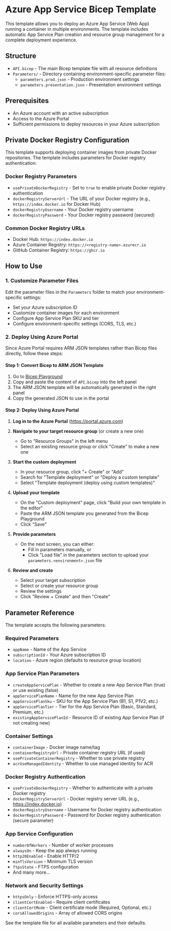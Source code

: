 # Azure App Service Bicep Template

This template allows you to deploy an Azure App Service (Web App) running a container in multiple environments. The template includes automatic App Service Plan creation and resource group management for a complete deployment experience.

## Structure

- `API.bicep` - The main Bicep template file with all resource definitions
- `Parameters/` - Directory containing environment-specific parameter files:
  - `parameters.prod.json` - Production environment settings
  - `parameters.presentation.json` - Presentation environment settings

## Prerequisites

- An Azure account with an active subscription
- Access to the Azure Portal
- Sufficient permissions to deploy resources in your Azure subscription

## Private Docker Registry Configuration

This template supports deploying container images from private Docker repositories. The template includes parameters for Docker registry authentication:

### Docker Registry Parameters

- `usePrivateDockerRegistry` - Set to `true` to enable private Docker registry authentication
- `dockerRegistryServerUrl` - The URL of your Docker registry (e.g., `https://index.docker.io` for Docker Hub)
- `dockerRegistryUsername` - Your Docker registry username
- `dockerRegistryPassword` - Your Docker registry password (secured)

### Common Docker Registry URLs

- Docker Hub: `https://index.docker.io`
- Azure Container Registry: `https://<registry-name>.azurecr.io`
- GitHub Container Registry: `https://ghcr.io`

## How to Use

### 1. Customize Parameter Files

Edit the parameter files in the `Parameters` folder to match your environment-specific settings:

- Set your Azure subscription ID 
- Customize container images for each environment
- Configure App Service Plan SKU and tier
- Configure environment-specific settings (CORS, TLS, etc.)

### 2. Deploy Using Azure Portal

Since Azure Portal requires ARM JSON templates rather than Bicep files directly, follow these steps:

#### Step 1: Convert Bicep to ARM JSON Template

1. Go to [Bicep Playground](https://aka.ms/bicepdemo)
2. Copy and paste the content of `API.bicep` into the left panel
3. The ARM JSON template will be automatically generated in the right panel
4. Copy the generated JSON to use in the portal

#### Step 2: Deploy Using Azure Portal

1. **Log in to the Azure Portal** (https://portal.azure.com)

2. **Navigate to your target resource group** (or create a new one)
   - Go to "Resource Groups" in the left menu
   - Select an existing resource group or click "Create" to make a new one

3. **Start the custom deployment**
   - In your resource group, click "+ Create" or "Add" 
   - Search for "Template deployment" or "Deploy a custom template"
   - Select "Template deployment (deploy using custom templates)"

4. **Upload your template**
   - On the "Custom deployment" page, click "Build your own template in the editor"
   - Paste the ARM JSON template you generated from the Bicep Playground
   - Click "Save"

5. **Provide parameters**
   - On the next screen, you can either:
     - Fill in parameters manually, or
     - Click "Load file" in the parameters section to upload your `parameters.<environment>.json` file

6. **Review and create**
   - Select your target subscription
   - Select or create your resource group
   - Review the settings
   - Click "Review + Create" and then "Create"


## Parameter Reference

The template accepts the following parameters:

### Required Parameters
- `appName` - Name of the App Service
- `subscriptionId` - Your Azure subscription ID
- `location` - Azure region (defaults to resource group location)

### App Service Plan Parameters
- `createAppServicePlan` - Whether to create a new App Service Plan (true) or use existing (false)
- `appServicePlanName` - Name for the new App Service Plan
- `appServicePlanSku` - SKU for the App Service Plan (B1, S1, P1V2, etc.)
- `appServicePlanTier` - Tier for the App Service Plan (Basic, Standard, Premium, etc.)
- `existingAppServicePlanId` - Resource ID of existing App Service Plan (if not creating new)

### Container Settings
- `containerImage` - Docker image name/tag
- `containerRegistryUrl` - Private container registry URL (if used)
- `usePrivateContainerRegistry` - Whether to use private registry
- `acrUseManagedIdentity` - Whether to use managed identity for ACR

### Docker Registry Authentication
- `usePrivateDockerRegistry` - Whether to authenticate with a private Docker registry
- `dockerRegistryServerUrl` - Docker registry server URL (e.g., https://index.docker.io)
- `dockerRegistryUsername` - Username for Docker registry authentication
- `dockerRegistryPassword` - Password for Docker registry authentication (secure parameter)

### App Service Configuration
- `numberOfWorkers` - Number of worker processes
- `alwaysOn` - Keep the app always running
- `http20Enabled` - Enable HTTP/2
- `minTlsVersion` - Minimum TLS version
- `ftpsState` - FTPS configuration
- And many more...

### Network and Security Settings
- `httpsOnly` - Enforce HTTPS-only access
- `clientCertEnabled` - Require client certificates
- `clientCertMode` - Client certificate mode (Required, Optional, etc.)
- `corsAllowedOrigins` - Array of allowed CORS origins

See the template file for all available parameters and their defaults.
